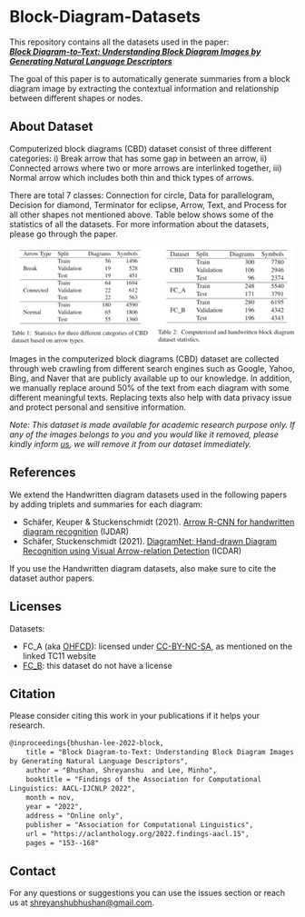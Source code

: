 # Block-Diagram-Datasets

This repository contains all the datasets used in the paper:  
[**_Block Diagram-to-Text: Understanding Block Diagram Images by Generating Natural Language Descriptors_**](https://aclanthology.org/2022.findings-aacl.15/)

The goal of this paper is to automatically generate summaries from a block diagram image by extracting the contextual information and relationship between different shapes or nodes.


## About Dataset

Computerized block diagrams (CBD) dataset consist of three different categories: 
i) Break arrow that has some gap in between an arrow, 
ii) Connected arrows where two or more arrows are interlinked together,
iii) Normal arrow which includes both thin and thick types of arrows. 

There are total 7 classes: Connection for circle, Data for parallelogram, Decision for diamond, Terminator for eclipse, Arrow, Text, and Process for all other shapes not mentioned above. Table below shows some of the statistics of all the datasets. For more information about the datasets, please go through the paper.

![teaser](stats.png)

Images in the computerized block diagrams (CBD) dataset are collected through web crawling from different search engines such as Google, Yahoo, Bing, and Naver that are publicly available up to our knowledge. In addition, we manually replace around 50% of the text from each diagram with some different meaningful texts. Replacing texts also help with data privacy issue and protect personal and sensitive information.

*Note: This dataset is made available for academic research purpose only. If any of the images belongs to you and you would like it removed, please kindly inform [us](mailto:shreyanshubhushan@gmail.com), we will remove it from our dataset immediately.*

## References

We extend the Handwritten diagram datasets used in the following papers by adding triplets and summaries for each diagram:
- Schäfer, Keuper & Stuckenschmidt (2021). [Arrow R-CNN for handwritten diagram recognition](https://link.springer.com/article/10.1007/s10032-020-00361-1) (IJDAR)
- Schäfer, Stuckenschmidt (2021). [DiagramNet: Hand-drawn Diagram Recognition using Visual Arrow-relation Detection](https://link.springer.com/chapter/10.1007/978-3-030-86549-8_39) (ICDAR)

If you use the Handwritten diagram datasets, also make sure to cite the dataset author papers.

## Licenses

Datasets:
- FC\_A (aka [OHFCD](http://tc11.cvc.uab.es/datasets/OHFCD_1)): licensed under [CC-BY-NC-SA](https://creativecommons.org/licenses/by-nc-sa/3.0/), as mentioned on the linked TC11 website
- [FC\_B](https://cmp.felk.cvut.cz/~breslmar/flowcharts/): this dataset do not have a license

## Citation
Please consider citing this work in your publications if it helps your research.

```
@inproceedings{bhushan-lee-2022-block,
    title = "Block Diagram-to-Text: Understanding Block Diagram Images by Generating Natural Language Descriptors",
    author = "Bhushan, Shreyanshu  and Lee, Minho",
    booktitle = "Findings of the Association for Computational Linguistics: AACL-IJCNLP 2022",
    month = nov,
    year = "2022",
    address = "Online only",
    publisher = "Association for Computational Linguistics",
    url = "https://aclanthology.org/2022.findings-aacl.15",
    pages = "153--168"

```

## Contact

For any questions or suggestions you can use the issues section or reach us at shreyanshubhushan@gmail.com.
